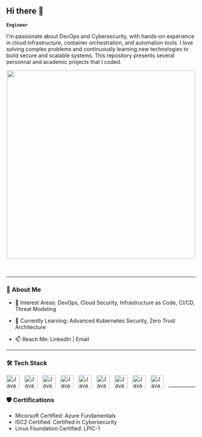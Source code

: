 ## Hi there 👋

**`Engineer`**

I'm passionate about DevOps and Cybersecurity, with hands-on experience in cloud infrastructure, container orchestration, and automation tools. I love solving complex problems and continuously learning new technologies to build secure and scalable systems.
This repository presents several personnal and academic projects that I coded.

<div align="center">
<img src="https://user-images.githubusercontent.com/74038190/225813708-98b745f2-7d22-48cf-9150-083f1b00d6c9.gif" width="500" />
</div>
<br><br>

---

### 🚀 About Me

- 🎯 Interest Areas: DevOps, Cloud Security, Infrastructure as Code, CI/CD, Threat Modeling

- 🌱 Currently Learning: Advanced Kubernetes Security, Zero Trust Architecture

- 📫 Reach Me: LinkedIn | Email

---

### 🛠️ Tech Stack

<img align="left" alt="Java" width="35px" style="padding-right:10px;" src="https://cdn.jsdelivr.net/gh/devicons/devicon@latest/icons/linux/linux-original.svg" />
          
<img align="left" alt="Java" width="35px" style="padding-right:10px;" src="https://cdn.jsdelivr.net/gh/devicons/devicon@latest/icons/bash/bash-original.svg" />

<img align="left" alt="Java" width="35px" style="padding-right:10px;" src="https://cdn.jsdelivr.net/gh/devicons/devicon@latest/icons/python/python-original.svg" />
          
<img align="left" alt="Java" width="35px" style="padding-right:10px;" src="https://cdn.jsdelivr.net/gh/devicons/devicon@latest/icons/flask/flask-original.svg" />

<img align="left" alt="Java" width="35px" style="padding-right:10px;" src="https://cdn.jsdelivr.net/gh/devicons/devicon@latest/icons/react/react-original.svg" />

<img align="left" alt="Java" width="35px" style="padding-right:10px;" src="https://cdn.jsdelivr.net/gh/devicons/devicon@latest/icons/docker/docker-original.svg" />
          
<img align="left" alt="Java" width="35px" style="padding-right:10px;" src="https://cdn.jsdelivr.net/gh/devicons/devicon@latest/icons/kubernetes/kubernetes-original.svg" />

<img align="left" alt="Java" width="35px" style="padding-right:10px;" src="https://cdn.jsdelivr.net/gh/devicons/devicon@latest/icons/ansible/ansible-original.svg" />
          
<img align="left" alt="Java" width="35px" style="padding-right:10px;" src="https://cdn.jsdelivr.net/gh/devicons/devicon@latest/icons/terraform/terraform-original.svg" />
<br />

---
### 🛡️ Certifications
- Micorsoft Certified: Azure Fundamentals
- ISC2 Certified: Certified in Cybersecurity
- Linux Foundation Certified: LPIC-1
<!--
**Toothless-shark/Toothless-shark** is a ✨ _special_ ✨ repository because its `README.md` (this file) appears on your GitHub profile.

Here are some ideas to get you started:

- 🔭 I’m currently working on ...
- 🌱 I’m currently learning ...
- 👯 I’m looking to collaborate on ...
- 🤔 I’m looking for help with ...
- 💬 Ask me about ...
- 📫 How to reach me: ...
- 😄 Pronouns: ...
- ⚡ Fun fact: ...
-->
